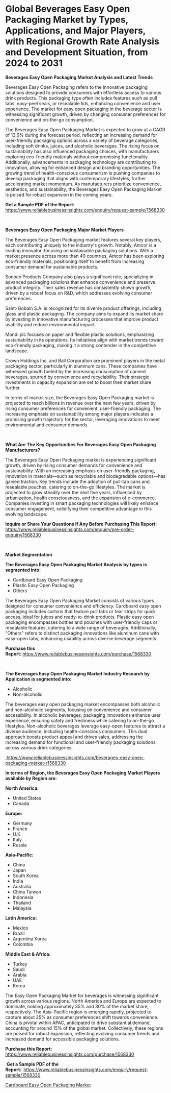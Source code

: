 <p><h1>Global Beverages Easy Open Packaging Market by Types, Applications, and Major Players, with Regional Growth Rate Analysis and Development Situation, from 2024 to 2031</h1></p><p><strong>Beverages Easy Open Packaging Market Analysis and Latest Trends</strong></p>
<p><p>Beverages Easy Open Packaging refers to the innovative packaging solutions designed to provide consumers with effortless access to various drink products. This packaging type often includes features such as pull tabs, easy-peel seals, or resealable lids, enhancing convenience and user experience. The market for easy open packaging in the beverage sector is witnessing significant growth, driven by changing consumer preferences for convenience and on-the-go consumption.</p><p>The Beverages Easy Open Packaging Market is expected to grow at a CAGR of 13.6% during the forecast period, reflecting an increasing demand for user-friendly packaging options across a variety of beverage categories, including soft drinks, juices, and alcoholic beverages. The rising focus on sustainability has also influenced packaging choices, with manufacturers exploring eco-friendly materials without compromising functionality. Additionally, advancements in packaging technology are contributing to innovation, allowing for enhanced design and branding opportunities. The growing trend of health-conscious consumerism is pushing companies to develop packaging that aligns with contemporary lifestyles, further accelerating market momentum. As manufacturers prioritize convenience, aesthetics, and sustainability, the Beverages Easy Open Packaging Market is poised for robust expansion in the coming years.</p></p>
<p><strong>Get a Sample PDF of the Report:&nbsp;</strong> <a href="https://www.reliablebusinessinsights.com/enquiry/request-sample/1568330?utm_campaign=1121&utm_medium=2&utm_source=Github&utm_content=ia&utm_term=28122024&utm_id=beverages-easy-open-packaging">https://www.reliablebusinessinsights.com/enquiry/request-sample/1568330</a></p>
<p>&nbsp;</p>
<p><strong>Beverages Easy Open Packaging Major Market Players</strong></p>
<p><p>The Beverages Easy Open Packaging market features several key players, each contributing uniquely to the industry's growth. Notably, Amcor is a leading innovator, focusing on sustainable packaging solutions. With a market presence across more than 40 countries, Amcor has been exploring eco-friendly materials, positioning itself to benefit from increasing consumer demand for sustainable products.</p><p>Sonoco Products Company also plays a significant role, specializing in advanced packaging solutions that enhance convenience and preserve product integrity. Their sales revenue has consistently shown growth, driven by a robust focus on R&D, which addresses evolving consumer preferences.</p><p>Saint-Gobain S.A. is recognized for its diverse product offerings, including glass and plastic packaging. The company aims to expand its market share by investing in innovative manufacturing processes that improve product usability and reduce environmental impact.</p><p>Mondi plc focuses on paper and flexible plastic solutions, emphasizing sustainability in its operations. Its initiatives align with market trends toward eco-friendly packaging, making it a strong contender in the competitive landscape.</p><p>Crown Holdings Inc. and Ball Corporation are prominent players in the metal packaging sector, particularly in aluminum cans. These companies have witnessed growth fueled by the increasing consumption of canned beverages, spurred by convenience and recyclability. Their strategic investments in capacity expansion are set to boost their market share further.</p><p>In terms of market size, the Beverages Easy Open Packaging market is projected to reach billions in revenue over the next few years, driven by rising consumer preferences for convenient, user-friendly packaging. The increasing emphasis on sustainability among major players indicates a promising growth trajectory for the sector, leveraging innovations to meet environmental and consumer demands.</p></p>
<p>&nbsp;</p>
<p><strong>What Are The Key Opportunities For Beverages Easy Open Packaging Manufacturers?</strong></p>
<p><p>The Beverages Easy Open Packaging market is experiencing significant growth, driven by rising consumer demands for convenience and sustainability. With an increasing emphasis on user-friendly packaging, innovation in materials—such as recyclable and biodegradable options—has gained traction. Key trends include the adoption of pull-tab cans and resealable pouches, catering to on-the-go lifestyles. The market is projected to grow steadily over the next five years, influenced by urbanization, health consciousness, and the expansion of e-commerce. Companies investing in smart packaging technologies will likely enhance consumer engagement, solidifying their competitive advantage in this evolving landscape.</p></p>
<p><strong>Inquire or Share Your Questions If Any Before Purchasing This Report:</strong> <a href="https://www.reliablebusinessinsights.com/enquiry/pre-order-enquiry/1568330?utm_campaign=1121&utm_medium=2&utm_source=Github&utm_content=ia&utm_term=28122024&utm_id=beverages-easy-open-packaging">https://www.reliablebusinessinsights.com/enquiry/pre-order-enquiry/1568330</a></p>
<p>&nbsp;</p>
<p><strong>Market Segmentation</strong></p>
<p><strong>The Beverages Easy Open Packaging Market Analysis by types is segmented into:</strong></p>
<p><ul><li>Cardboard Easy Open Packaging</li><li>Plastic Easy Open Packaging</li><li>Others</li></ul></p>
<p><p>The Beverages Easy Open Packaging Market consists of various types designed for consumer convenience and efficiency. Cardboard easy open packaging includes cartons that feature pull tabs or tear strips for quick access, ideal for juices and ready-to-drink products. Plastic easy open packaging encompasses bottles and pouches with user-friendly caps or resealable features, catering to a wide range of beverages. Additionally, "Others" refers to distinct packaging innovations like aluminum cans with easy-open tabs, enhancing usability across diverse beverage segments.</p></p>
<p><strong>Purchase this Report:&nbsp;</strong><a href="https://www.reliablebusinessinsights.com/purchase/1568330?utm_campaign=1121&utm_medium=2&utm_source=Github&utm_content=ia&utm_term=28122024&utm_id=beverages-easy-open-packaging">https://www.reliablebusinessinsights.com/purchase/1568330</a></p>
<p>&nbsp;</p>
<p><strong>The Beverages Easy Open Packaging Market Industry Research by Application is segmented into:</strong></p>
<p><ul><li>Alcoholic</li><li>Non-alcoholic</li></ul></p>
<p><p>The beverages easy open packaging market encompasses both alcoholic and non-alcoholic segments, focusing on convenience and consumer accessibility. In alcoholic beverages, packaging innovations enhance user experience, ensuring safety and freshness while catering to on-the-go lifestyles. Non-alcoholic beverages leverage easy-open features to attract a diverse audience, including health-conscious consumers. This dual approach boosts product appeal and drives sales, addressing the increasing demand for functional and user-friendly packaging solutions across various drink categories.</p></p>
<p><a href="https://www.reliablebusinessinsights.com/beverages-easy-open-packaging-market-r1568330?utm_campaign=1121&utm_medium=2&utm_source=Github&utm_content=ia&utm_term=28122024&utm_id=beverages-easy-open-packaging">&nbsp;https://www.reliablebusinessinsights.com/beverages-easy-open-packaging-market-r1568330</a></p>
<p><strong>In terms of Region, the Beverages Easy Open Packaging Market Players available by Region are:</strong></p>
<p>
    <p> <strong> North America: </strong>
        <ul>
            <li>United States</li>
            <li>Canada</li>
        </ul>
        </p> 
    <p> <strong> Europe: </strong>
        <ul>
            <li>Germany</li>
            <li>France</li>
            <li>U.K.</li>
            <li>Italy</li>
            <li>Russia</li>
        </ul>
        </p> 
    <p> <strong> Asia-Pacific: </strong>
        <ul>
            <li>China</li>
            <li>Japan</li>
            <li>South Korea</li>
            <li>India</li>
            <li>Australia</li>
            <li>China Taiwan</li>
            <li>Indonesia</li>
            <li>Thailand</li>
            <li>Malaysia</li>
        </ul>
        </p> 
    <p> <strong> Latin America: </strong>
        <ul>
            <li>Mexico</li>
            <li>Brazil</li>
            <li>Argentina Korea</li>
            <li>Colombia</li>
        </ul>
        </p> 
    <p> <strong> Middle East & Africa: </strong>
        <ul>
            <li>Turkey</li>
            <li>Saudi</li>
            <li>Arabia</li>
            <li>UAE</li>
            <li>Korea</li>
        </ul>
    </p>
    </p>
<p><p>The Easy Open Packaging Market for beverages is witnessing significant growth across various regions. North America and Europe are expected to dominate, holding approximately 35% and 30% of the market share, respectively. The Asia-Pacific region is emerging rapidly, projected to capture about 25% as consumer preferences shift towards convenience. China is pivotal within APAC, anticipated to drive substantial demand, accounting for around 15% of the global market. Collectively, these regions are poised for robust expansion, reflecting evolving consumer trends and increased demand for accessible packaging solutions.</p></p>
<p><strong>Purchase this Report: </strong><a href="https://www.reliablebusinessinsights.com/purchase/1568330?utm_campaign=1121&utm_medium=2&utm_source=Github&utm_content=ia&utm_term=28122024&utm_id=beverages-easy-open-packaging">https://www.reliablebusinessinsights.com/purchase/1568330</a></p>
<p>&nbsp;<strong>Get a Sample PDF of the Report:&nbsp;&nbsp;</strong><a href="https://www.reliablebusinessinsights.com/enquiry/request-sample/1568330?utm_campaign=1121&utm_medium=2&utm_source=Github&utm_content=ia&utm_term=28122024&utm_id=beverages-easy-open-packaging">https://www.reliablebusinessinsights.com/enquiry/request-sample/1568330</a></p>
<p><strong></strong></p>
<p><p><a href="https://github.com/zuccoshenna242/Market-Research-Report-List-1/blob/main/cardboard-easy-open-packaging-market.md?utm_campaign=1121&utm_medium=2&utm_source=Github&utm_content=ia&utm_term=28122024&utm_id=beverages-easy-open-packaging">Cardboard Easy Open Packaging Market</a></p></p>